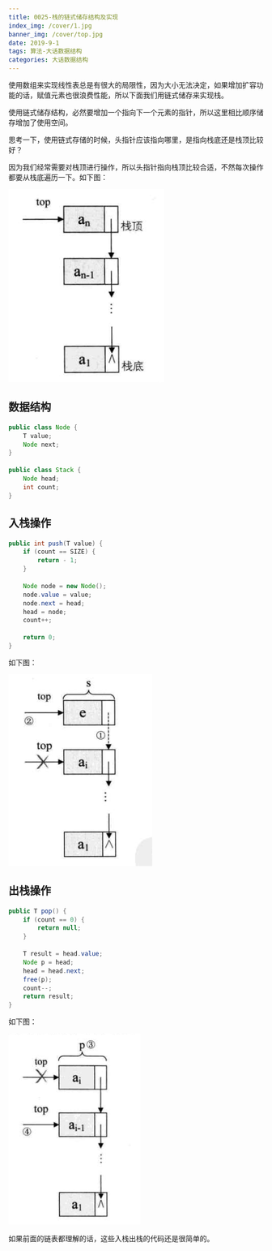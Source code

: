 ```yaml
---
title: 0025-栈的链式储存结构及实现
index_img: /cover/1.jpg
banner_img: /cover/top.jpg
date: 2019-9-1
tags: 算法-大话数据结构
categories: 大话数据结构
---
```


使用数组来实现线性表总是有很大的局限性，因为大小无法决定，如果增加扩容功能的话，赋值元素也很浪费性能，所以下面我们用链式储存来实现栈。

使用链式储存结构，必然要增加一个指向下一个元素的指针，所以这里相比顺序储存增加了使用空间。

思考一下，使用链式存储的时候，头指针应该指向哪里，是指向栈底还是栈顶比较好？

因为我们经常需要对栈顶进行操作，所以头指针指向栈顶比较合适，不然每次操作都要从栈底遍历一下。如下图：

![](https://github.com/aprz512/pic4aprz512/blob/master/Blog/%E7%AE%97%E6%B3%95/%E5%A4%A7%E8%AF%9D%E6%95%B0%E6%8D%AE%E7%BB%93%E6%9E%84/4-6-1.png?raw=true)



## 数据结构

```java
public class Node {
    T value;
    Node next;
}

public class Stack {
    Node head;
    int count;
}
```



## 入栈操作

```java
public int push(T value) {
    if (count == SIZE) {
        return - 1;
    }

    Node node = new Node();
    node.value = value;
    node.next = head;
    head = node;
    count++;

    return 0;
}
```

如下图：

![](https://github.com/aprz512/pic4aprz512/blob/master/Blog/%E7%AE%97%E6%B3%95/%E5%A4%A7%E8%AF%9D%E6%95%B0%E6%8D%AE%E7%BB%93%E6%9E%84/4-6-2.png?raw=true)



## 出栈操作

```java
public T pop() {
    if (count == 0) {
        return null;
    }

    T result = head.value;
    Node p = head;
    head = head.next;
    free(p);
    count--;
    return result;
}
```

如下图：

![](https://github.com/aprz512/pic4aprz512/blob/master/Blog/%E7%AE%97%E6%B3%95/%E5%A4%A7%E8%AF%9D%E6%95%B0%E6%8D%AE%E7%BB%93%E6%9E%84/4-6-3.png?raw=true)



如果前面的链表都理解的话，这些入栈出栈的代码还是很简单的。
